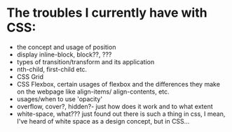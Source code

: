 # The troubles I currently have with CSS:
- the concept and usage of position
- display inline-block, block??, ???
- types of transition/transform and its application
- nth-child, first-child etc.
- CSS Grid
- CSS Flexbox, certain usages of flexbox and the differences they make on the webpage like align-items/ align-contents, etc.
- usages/when to use 'opacity'
- overflow, cover?, hidden?- just how does it work and to what extent 
- white-space, what??? just found out there is such a thing in css, I mean, I've heard of white space as a design concept, but in CSS...